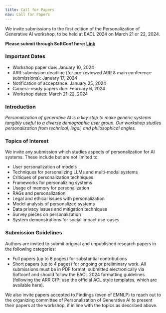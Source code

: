 ```yaml
---
title: Call for Papers
nav: Call for Papers
---
```


We invite submissions to the first edition of the Personalization of Generative AI workshop, to be held at EACL 2024 on March 21 or 22, 2024.

**Please submit through SoftConf here: [Link](https://softconf.com/eacl2024/PERSONALIZE-2024/)**

### Important Dates
* Workshop paper due: January 10, 2024
* ARR submission deadline (for pre-reviewed ARR & main conference submissions): January 17, 2024
* Notification of acceptance: January 25, 2024
* Camera-ready papers due: February 6, 2024
* Workshop dates: March 21-22, 2024

### Introduction
*Personalization of generative AI is a key step to make generic systems tangibly useful to a diverse demographic user group. Our workshop studies personalization from technical, legal, and philosophical angles.*

### Topics of Interest

We invite any submission which studies aspects of personalization for AI systems. These include but are not limited to:
<!-- With this in mind, the Personalization of Generative AI workshop invites contributions related but not limited to the following topics: -->

*  User personalization of models
*  Techniques for personalizing LLMs and multi-modal systems
*  Critiques of personalization techniques
*  Frameworks for personalizing systems
*  Usage of memory for personalization
*  RAGs and personalization
*  Legal and ethical issues with personalization
*  Model analysis of personalized systems
*  Data privacy issues and mitigation techniques
*  Survey pieces on personalization
*  System demonstrations for social impact use-cases

### Submission Guidelines
Authors are invited to submit original and unpublished research papers in the following categories:

*  Full papers (up to 8 pages) for substantial contributions
*  Short papers (up to 4 pages) for ongoing or preliminary work.
All submissions must be in PDF format, submitted electronically via Softconf and should follow the EACL 2024 formatting guidelines (following the ARR CfP: use the official ACL style templates, which are available here).

We also invite papers accepted to Findings (even of EMNLP) to reach out to the organizing committee of Personalization of Generative AI to present their papers at the workshop, if in line with the topics as described above.



<!-- [//]: # ({% capture text %}Note:)

[//]: # (There are *soft* limits and guidelines for gh-pages usage: sites should be < 1GB, use < 100GB bandwidth per month, and make < 10 builds per hour.)

[//]: # (If your site exceeds these quotas, GitHub will send you a notice asking you to modify the repository.)

[//]: # (All content must follow the [community guidelines]&#40;https://help.github.com/articles/github-community-guidelines/&#41;, e.g. no violence, obscene sex, or illegal stuff.{% endcapture %})
{% include alert.html text=text color=secondary %} -->
